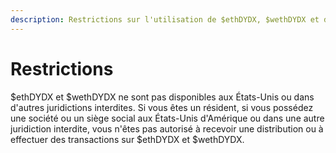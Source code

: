 ```yaml
---
description: Restrictions sur l'utilisation de $ethDYDX, $wethDYDX et du dYdX v3.
---
```


# Restrictions

$ethDYDX et $wethDYDX ne sont pas disponibles aux États-Unis ou dans d'autres juridictions interdites. Si vous êtes un résident, si vous possédez une société ou un siège social aux États-Unis d'Amérique ou dans une autre juridiction interdite, vous n'êtes pas autorisé à recevoir une distribution ou à effectuer des transactions sur $ethDYDX et $wethDYDX.
